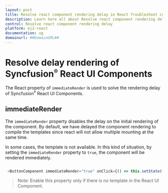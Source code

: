 ```yaml
---
layout: post
title: Resolve react component rendering delay in React Troubleshoot component | Syncfusion
description: Learn here all about Resolve react component rendering delay in Syncfusion React Troubleshoot component of Syncfusion Essential JS 2 and more.
control: Resolve react component rendering delay 
platform: ej2-react
documentation: ug
domainurl: ##DomainURL##
---
```


# Resolve delay rendering of Syncfusion<sup style="font-size:70%">&reg;</sup> React UI Components

The React property of `immediateRender` is used to solve the rendering delay of Syncfusion<sup style="font-size:70%">&reg;</sup> React UI Components.

## immediateRender

The `immediateRender` property disables the delay on the initial rendering of the component. By default, we have delayed the component rendering to compile the templates since react will not allow multiple mounting at the same time.

In some cases, the template is not available. In this kind of situation, by setting the `immediateRender` property to `true`, the component will be rendered immediately.

```ts

 <ButtonComponent immediateRender="true" onClick={() => this.setState({ hideButton: true})}>Click to hide</ButtonComponent>

```

>Note: Enable this property only if there is no template in the React UI Component.